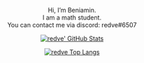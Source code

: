 <p align="center">
Hi, I’m Beniamin.<br>
I am a math student.<br>
You can contact me via discord: redve#6507<br>
</p>

<p align="center">
  <a href="https://git.io/JJmN9">
    <img alt="redve' GitHub Stats" src="https://github-readme-stats.vercel.app/api?username=redve-dev&show_icons=true&theme=radical&line_height=27&include_all_commits=true&count_private=true" />
  </a>
</p>
<p align="center">
  <a href="https://github.com/anuraghazra/github-readme-stats">
    <img alt="redve Top Langs" src="https://github-readme-stats.vercel.app/api/top-langs/?username=redve-dev&theme=radical&count_private=true&layout=compact" />
  </a>
</p>
